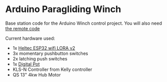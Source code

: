 # Arduino Paragliding Winch
Base station code for the Arduino Winch control project. You will also need [the remote code](https://github.com/brian-greeson/winch-remote-arduino)

Current hardware used:
- 1x [Heltec ESP32 wifi LORA v2](https://www.amazon.com/DIYmalls-Transceiver-Antenna-Battery-Connector/dp/B086ZFCV7F/ref=sr_1_8?crid=2TJKHT2NZ9308&keywords=wifi+lora+v2&qid=1679534637&sprefix=wifi+lora+v2%2Caps%2C123&sr=8-8)
- 3x momentary pushbutton switches
- 2x latching push switches
- 1x [Digital Pot](https://www.adafruit.com/product/4286)
- KLS-N Controller from Kelly controller
- QS 13" 4kw Hub Motor

